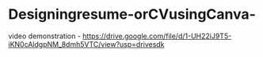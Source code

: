 # Designingresume-orCVusingCanva-
video demonstration - https://drive.google.com/file/d/1-UH22iJ9T5-iKN0cAldgpNM_8dmh5VTC/view?usp=drivesdk
